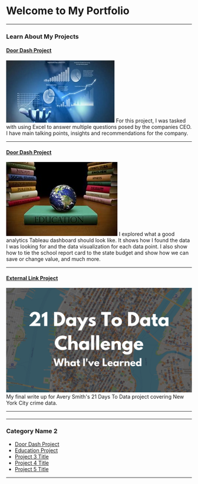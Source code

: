 # Welcome to My Portfolio

---

### Learn About My Projects

#### [Door Dash Project](/sample_project)
<img src="images/P 1 image for github.jpg?raw=true"/>
For this project, I was tasked with using Excel to answer multiple questions posed by the companies CEO.  I have main talking points, insights and recommendations for the company.

---
#### [Door Dash Project](https://www.linkedin.com/pulse/market-analysis-door-dash-using-excel-dan-waterstradt/?trackingId=8xNEZCqKS%2Fm93kXr0xiOlQ%3D%3D)
<img src="images/P2 education photo.jpg?raw=true"/>
I explored what a good analytics Tableau dashboard should look like.  It shows how I found the data I was looking for and the data visualization for each data point.  I also show how to tie the school report card to the state budget and show how we can save or change value, and much more. 

---
#### [External Link Project](https://www.linkedin.com/pulse/massachusetts-school-report-card-dan-waterstradt/)
[<img src="images/21 Days To Data Challenge What I've Learned Cover.png?raw=true"/>](https://www.linkedin.com/pulse/what-i-learned-21-days-data-avery-smith)
My final write up for Avery Smith's 21 Days To Data project covering New York City crime data. 


---
#### 

---

### Category Name 2

- [Door Dash Project](https://www.linkedin.com/pulse/market-analysis-door-dash-using-excel-dan-waterstradt/?trackingId=8xNEZCqKS%2Fm93kXr0xiOlQ%3D%3D)
- [Education Project](https://www.linkedin.com/pulse/massachusetts-school-report-card-dan-waterstradt/)
- [Project 3 Title](http://example.com/)
- [Project 4 Title](http://example.com/)
- [Project 5 Title](http://example.com/)

---




